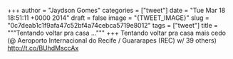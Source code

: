
+++
author = "Jaydson Gomes"
categories = ["tweet"]
date = "Tue Mar 18 18:51:11 +0000 2014"
draft = false
image = "{TWEET_IMAGE}"
slug = "0c7deab1c1f9afa47c52bf4a74cebca5719e8012"
tags = ["tweet"]
title = """Tentando voltar pra casa ..."""
+++
Tentando voltar pra casa mais cedo (@ Aeroporto Internacional do Recife / Guararapes (REC) w/ 39 others) http://t.co/BUhdMsccAx

